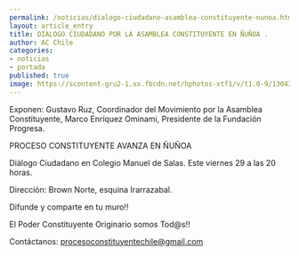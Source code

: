 ```yaml
---
permalink: /noticias/dialogo-ciudadano-asamblea-constituyente-nunoa.html
layout: article_entry
title: DIALOGO CIUDADANO POR LA ASAMBLEA CONSTITUYENTE EN ÑUÑOA .
author: AC Chile
categories: 
- noticias
- portada
published: true
image: https://scontent-gru2-1.xx.fbcdn.net/hphotos-xtf1/v/t1.0-9/13043715_10154032725341397_3974412583362687442_n.jpg?oh=ebda55cbc985bbccbc1cce098196e555&oe=57AB9B83
---
```


Exponen:
Gustavo Ruz, Coordinador del Movimiento por la Asamblea Constituyente, 
Marco Enríquez Ominami, Presidente de la Fundación Progresa.

PROCESO CONSTITUYENTE AVANZA EN ÑUÑOA

Diálogo Ciudadano en Colegio Manuel de Salas. Este viernes 29 a las 20 horas.

Dirección: Brown Norte, esquina Irarrazabal.

Difunde y comparte en tu muro!!

El Poder Constituyente Originario somos Tod@s!!

Contáctanos: procesoconstituyentechile@gmail.com
